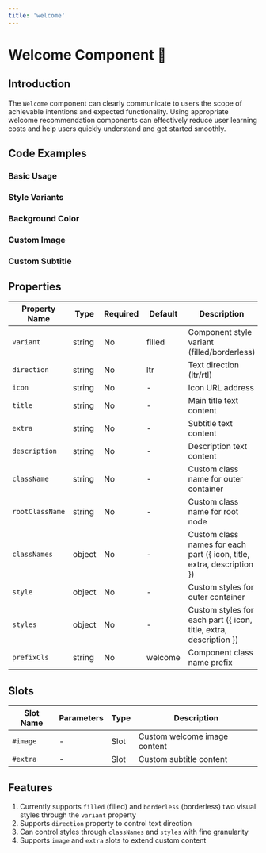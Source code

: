 ```yaml
---
title: 'welcome'
---
```


# Welcome Component 🌹

## Introduction

The `Welcome` component can clearly communicate to users the scope of achievable intentions and expected functionality. Using appropriate welcome recommendation components can effectively reduce user learning costs and help users quickly understand and get started smoothly.

## Code Examples

### Basic Usage

<demo src="./demos/base.vue"></demo>

### Style Variants

<demo src="./demos/variant.vue"></demo>

### Background Color

<demo src="./demos/bg.vue"></demo>

### Custom Image

<demo src="./demos/image.vue"></demo>

### Custom Subtitle

<demo src="./demos/extra.vue"></demo>

## Properties

| Property Name   | Type   | Required | Default | Description                                                            |
| --------------- | ------ | -------- | ------- | ---------------------------------------------------------------------- |
| `variant`       | string | No       | filled  | Component style variant (filled/borderless)                            |
| `direction`     | string | No       | ltr     | Text direction (ltr/rtl)                                               |
| `icon`          | string | No       | -       | Icon URL address                                                       |
| `title`         | string | No       | -       | Main title text content                                                |
| `extra`         | string | No       | -       | Subtitle text content                                                  |
| `description`   | string | No       | -       | Description text content                                               |
| `className`     | string | No       | -       | Custom class name for outer container                                  |
| `rootClassName` | string | No       | -       | Custom class name for root node                                        |
| `classNames`    | object | No       | -       | Custom class names for each part ({ icon, title, extra, description }) |
| `style`         | object | No       | -       | Custom styles for outer container                                      |
| `styles`        | object | No       | -       | Custom styles for each part ({ icon, title, extra, description })      |
| `prefixCls`     | string | No       | welcome | Component class name prefix                                            |

## Slots

| Slot Name | Parameters | Type | Description                  |
| --------- | ---------- | ---- | ---------------------------- |
| `#image`  | -          | Slot | Custom welcome image content |
| `#extra`  | -          | Slot | Custom subtitle content      |

## Features

1. Currently supports `filled` (filled) and `borderless` (borderless) two visual styles through the `variant` property
2. Supports `direction` property to control text direction
3. Can control styles through `classNames` and `styles` with fine granularity
4. Supports `image` and `extra` slots to extend custom content
